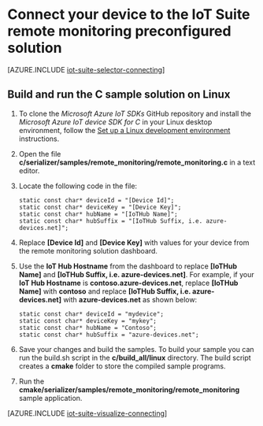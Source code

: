 <properties
   pageTitle="Connect a device using C on Linux | Microsoft Azure"
   description="Describes how to connect a device to the Azure IoT Suite preconfigured remote monitoring solution using an application written in C running on Linux."
   services=""
   documentationCenter="na"
   authors="dominicbetts"
   manager="timlt"
   editor=""/>

<tags
   ms.service="na"
   ms.devlang="na"
   ms.topic="article"
   ms.tgt_pltfrm="na"
   ms.workload="na"
   ms.date="11/10/2015"
   ms.author="dobett"/>


# Connect your device to the IoT Suite remote monitoring preconfigured solution

[AZURE.INCLUDE [iot-suite-selector-connecting](../../includes/iot-suite-selector-connecting.md)]

## Build and run the C sample solution on Linux

1. To clone the *Microsoft Azure IoT SDKs* GitHub repository and install the *Microsoft Azure IoT device SDK for C* in your Linux desktop environment, follow the [Set up a Linux development environment][lnk-setup-linux] instructions.

2. Open the file **c/serializer/samples/remote_monitoring/remote_monitoring.c** in a text editor.

3. Locate the following code in the file:

    ```
    static const char* deviceId = "[Device Id]";
    static const char* deviceKey = "[Device Key]";
    static const char* hubName = "[IoTHub Name]";
    static const char* hubSuffix = "[IoTHub Suffix, i.e. azure-devices.net]";
    ```

4. Replace **[Device Id]** and **[Device Key]** with values for your device from the remote monitoring solution dashboard.

5. Use the **IoT Hub Hostname** from the dashboard to replace **[IoTHub Name]** and **[IoTHub Suffix, i.e. azure-devices.net]**. For example, if your **IoT Hub Hostname** is **contoso.azure-devices.net**, replace **[IoTHub Name]** with **contoso** and replace **[IoTHub Suffix, i.e. azure-devices.net]** with **azure-devices.net** as shown below:

    ```
    static const char* deviceId = "mydevice";
    static const char* deviceKey = "mykey";
    static const char* hubName = "Contoso";
    static const char* hubSuffix = "azure-devices.net";
    ```

6. Save your changes and build the samples. To build your sample you can run the build.sh script in the **c/build_all/linux** directory. The build script creates a **cmake** folder to store the compiled sample programs.

7. Run the **cmake/serializer/samples/remote_monitoring/remote_monitoring** sample application.

[AZURE.INCLUDE [iot-suite-visualize-connecting](../../includes/iot-suite-visualize-connecting.md)]

[lnk-setup-linux]: https://github.com/azure/azure-iot-sdks/blob/develop/c/doc/devbox_setup.md#linux


